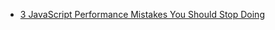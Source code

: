 - [3 JavaScript Performance Mistakes You Should Stop Doing](https://developer.mozilla.org/en-US/docs/Web/JavaScript/Reference/Statements/with)
